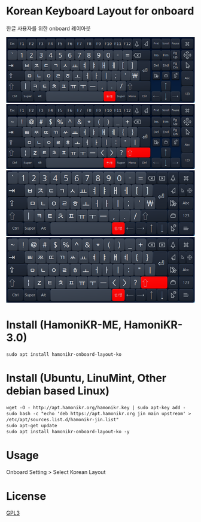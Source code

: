 # Korean Keyboard Layout for onboard

한글 사용자를 위한 onboard 레이아웃 

![onboard-ko.png](./imgs/onboard-ko.png)
![onboard-ko2.png](./imgs/onboard-ko2.png)
![onboard-ko3.png](./imgs/onboard-ko3.png)
![onboard-ko4.png](./imgs/onboard-ko4.png)

# Install (HamoniKR-ME, HamoniKR-3.0)
```
sudo apt install hamonikr-onboard-layout-ko
```

# Install (Ubuntu, LinuMint, Other debian based Linux)
```
wget -O - http://apt.hamonikr.org/hamonikr.key | sudo apt-key add -
sudo bash -c "echo 'deb https://apt.hamonikr.org jin main upstream' > /etc/apt/sources.list.d/hamonikr-jin.list"
sudo apt-get update
sudo apt install hamonikr-onboard-layout-ko -y
```
# Usage

Onboard Setting > Select Korean Layout

# License

[GPL3](./LICENSE)

